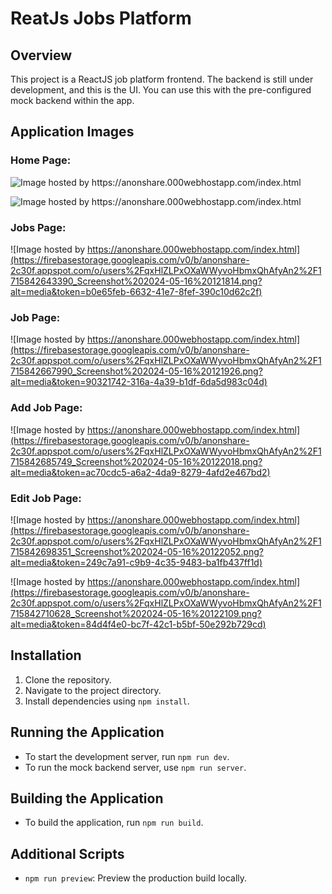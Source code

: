 # ReatJs Jobs Platform

## Overview

This project is a ReactJS job platform frontend. The backend is still under development, and this is the UI. You can use this with the pre-configured mock backend within the app.

## Application Images

### Home Page:

![Image hosted by https://anonshare.000webhostapp.com/index.html ](https://firebasestorage.googleapis.com/v0/b/anonshare-2c30f.appspot.com/o/users%2FqxHlZLPxOXaWWyvoHbmxQhAfyAn2%2F1715841688427_Screenshot%202024-05-16%20115725.png?alt=media&token=c0a41c2e-06ac-4d88-9907-2d54fd0d3a93)

![Image hosted by https://anonshare.000webhostapp.com/index.html ](https://firebasestorage.googleapis.com/v0/b/anonshare-2c30f.appspot.com/o/users%2FqxHlZLPxOXaWWyvoHbmxQhAfyAn2%2F1715842590531_Screenshot%202024-05-16%20121644.png?alt=media&token=845aca67-a3b7-4775-9f4b-4d4c300bed41)

### Jobs Page:

![Image hosted by https://anonshare.000webhostapp.com/index.html](https://firebasestorage.googleapis.com/v0/b/anonshare-2c30f.appspot.com/o/users%2FqxHlZLPxOXaWWyvoHbmxQhAfyAn2%2F1715842643390_Screenshot%202024-05-16%20121814.png?alt=media&token=b0e65feb-6632-41e7-8fef-390c10d62c2f)

### Job Page:

![Image hosted by https://anonshare.000webhostapp.com/index.html](https://firebasestorage.googleapis.com/v0/b/anonshare-2c30f.appspot.com/o/users%2FqxHlZLPxOXaWWyvoHbmxQhAfyAn2%2F1715842667990_Screenshot%202024-05-16%20121926.png?alt=media&token=90321742-316a-4a39-b1df-6da5d983c04d)

### Add Job Page:

![Image hosted by https://anonshare.000webhostapp.com/index.html](https://firebasestorage.googleapis.com/v0/b/anonshare-2c30f.appspot.com/o/users%2FqxHlZLPxOXaWWyvoHbmxQhAfyAn2%2F1715842685749_Screenshot%202024-05-16%20122018.png?alt=media&token=ac70cdc5-a6a2-4da9-8279-4afd2e467bd2)

### Edit Job Page:

![Image hosted by https://anonshare.000webhostapp.com/index.html](https://firebasestorage.googleapis.com/v0/b/anonshare-2c30f.appspot.com/o/users%2FqxHlZLPxOXaWWyvoHbmxQhAfyAn2%2F1715842698351_Screenshot%202024-05-16%20122052.png?alt=media&token=249c7a91-c9b9-4c35-9483-ba1fb437ff1d)

![Image hosted by https://anonshare.000webhostapp.com/index.html](https://firebasestorage.googleapis.com/v0/b/anonshare-2c30f.appspot.com/o/users%2FqxHlZLPxOXaWWyvoHbmxQhAfyAn2%2F1715842710628_Screenshot%202024-05-16%20122109.png?alt=media&token=84d4f4e0-bc7f-42c1-b5bf-50e292b729cd)

## Installation

1. Clone the repository.
2. Navigate to the project directory.
3. Install dependencies using `npm install`.

## Running the Application

- To start the development server, run `npm run dev`.
- To run the mock backend server, use `npm run server`.

## Building the Application

- To build the application, run `npm run build`.

## Additional Scripts

- `npm run preview`: Preview the production build locally.
